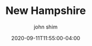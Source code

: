 ---
date: 2020-09-11T11:55:00-04:00
title: "New Hampshire"
seo_title: "Contact New Hampshire Governor"
description: Contact New Hampshire Governor
author: john shim
url: /new-hampshire/
weight: 1
---